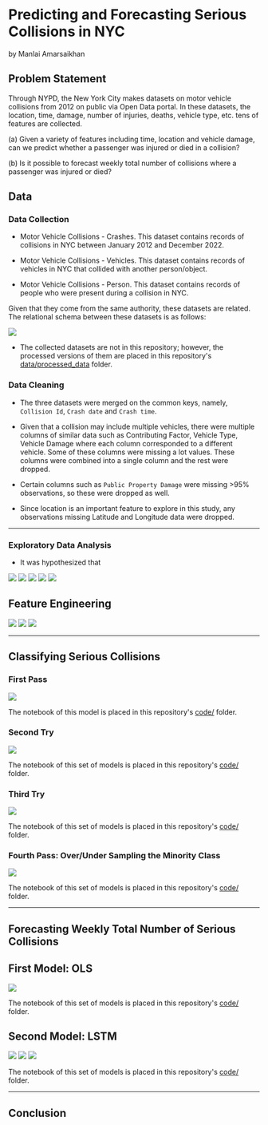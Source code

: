 # Predicting and Forecasting Serious Collisions in NYC

by Manlai Amarsaikhan

## Problem Statement

Through NYPD, the New York City makes datasets on motor vehicle collisions from 2012 on public via Open Data portal. In these datasets, the location, time, damage, number of injuries, deaths, vehicle type, etc. tens of features are collected.

(a) Given a variety of features including time, location and vehicle damage, can we predict whether a passenger was injured or died in a collision?

(b) Is it possible to forecast weekly total number of collisions where a passenger was injured or died?



## Data

### Data Collection

- Motor Vehicle Collisions - Crashes. This dataset contains records of collisions in NYC between January 2012 and December 2022.

- Motor Vehicle Collisions - Vehicles. This dataset contains records of vehicles in NYC that collided with another person/object.

- Motor Vehicle Collisions - Person. This dataset contains records of people who were present during a collision in NYC.

Given that they come from the same authority, these datasets are related. The relational schema between these datasets is as follows:

<img src="./images/schema.png">

- The collected datasets are not in this repository; however, the processed versions of them are placed in this repository's [data/processed_data](./data/processed_data/) folder.

### Data Cleaning

- The three datasets were merged on the common keys, namely, `Collision Id`, `Crash date` and `Crash time`.

- Given that a collision may include multiple vehicles, there were multiple columns of similar data such as Contributing Factor, Vehicle Type, Vehicle Damage where each column corresponded to a different vehicle. Some of these columns were missing a lot values. These columns were combined into a single column and the rest were dropped.

- Certain columns such as `Public Property Damage` were missing >95% observations, so these were dropped as well.

- Since location is an important feature to explore in this study, any observations missing Latitude and Longitude data were dropped.



---


### Exploratory Data Analysis

- It was hypothesized that 


<img src="./images/clusters.png">
<img src="./images/clusters_2.png">

<img src="./images/eda_damage.png">
<img src="./images/eda_traffic.png">
<img src="./images/eda_vehicle.png">

## Feature Engineering



<img src="./images/weekly_collisions.png">
<img src="./images/seasonal_decompose.png">
<img src="./images/pacf.png">

---

## Classifying Serious Collisions

### First Pass

<img src="./images/first_pass.png">

The notebook of this model is placed in this repository's [code/](./code/4-first-pass.ipynb) folder.


### Second Try

<img src="./images/second_pass.png">

The notebook of this set of models is placed in this repository's [code/](./code/5-second-model.ipynb) folder.

### Third Try

<img src="./images/third_pass.png">

The notebook of this set of models is placed in this repository's [code/](./code/6-third-model.ipynb) folder.

### Fourth Pass: Over/Under Sampling the Minority Class

<img src="./images/fourth_pass.png">

The notebook of this set of models is placed in this repository's [code/](./code/7-fourth-model.ipynb) folder.

---

## Forecasting Weekly Total Number of Serious Collisions

## First Model: OLS

<img src="./images/weekly_collisions_forecast.png">

The notebook of this set of models is placed in this repository's [code/](./code/8-time-series-ols.ipynb) folder.

## Second Model: LSTM

<img src="./images/weekly_collisions_forecast_lstm.png">

<img src="./images/lstm_loss.png">
<img src="./images/lstm_r2.png">



The notebook of this set of models is placed in this repository's [code/](./code/10-lstm.ipynb) folder.









---

## Conclusion

